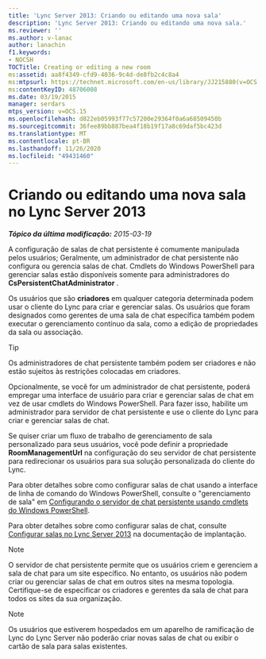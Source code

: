 ```yaml
---
title: 'Lync Server 2013: Criando ou editando uma nova sala'
description: 'Lync Server 2013: Criando ou editando uma nova sala.'
ms.reviewer: ''
ms.author: v-lanac
author: lanachin
f1.keywords:
- NOCSH
TOCTitle: Creating or editing a new room
ms:assetid: aa8f4349-cfd9-4036-9c4d-de8fb2c4c8a4
ms:mtpsurl: https://technet.microsoft.com/en-us/library/JJ215880(v=OCS.15)
ms:contentKeyID: 48706008
ms.date: 03/19/2015
manager: serdars
mtps_version: v=OCS.15
ms.openlocfilehash: d822eb05993f77c57200e29364f0a6a68509450b
ms.sourcegitcommit: 36fee89bb887bea4f18b19f17a8c69daf5bc423d
ms.translationtype: MT
ms.contentlocale: pt-BR
ms.lasthandoff: 11/26/2020
ms.locfileid: "49431460"
---
```

# <a name="creating-or-editing-a-new-room-in-lync-server-2013"></a>Criando ou editando uma nova sala no Lync Server 2013

<div data-xmlns="http://www.w3.org/1999/xhtml">

<div class="topic" data-xmlns="http://www.w3.org/1999/xhtml" data-msxsl="urn:schemas-microsoft-com:xslt" data-cs="https://msdn.microsoft.com/">

<div data-asp="https://msdn2.microsoft.com/asp">



</div>

<div id="mainSection">

<div id="mainBody">

<span> </span>

_**Tópico da última modificação:** 2015-03-19_

A configuração de salas de chat persistente é comumente manipulada pelos usuários; Geralmente, um administrador de chat persistente não configura ou gerencia salas de chat. Cmdlets do Windows PowerShell para gerenciar salas estão disponíveis somente para administradores do **CsPersistentChatAdministrator** .

Os usuários que são **criadores** em qualquer categoria determinada podem usar o cliente do Lync para criar e gerenciar salas. Os usuários que foram designados como gerentes de uma sala de chat específica também podem executar o gerenciamento contínuo da sala, como a edição de propriedades da sala ou associação.

<div>


> [!TIP]  
> Os administradores de chat persistente também podem ser criadores e não estão sujeitos às restrições colocadas em criadores.



</div>

Opcionalmente, se você for um administrador de chat persistente, poderá empregar uma interface de usuário para criar e gerenciar salas de chat em vez de usar cmdlets do Windows PowerShell. Para fazer isso, habilite um administrador para servidor de chat persistente e use o cliente do Lync para criar e gerenciar salas de chat.

Se quiser criar um fluxo de trabalho de gerenciamento de sala personalizado para seus usuários, você pode definir a propriedade **RoomManagementUrl** na configuração do seu servidor de chat persistente para redirecionar os usuários para sua solução personalizada do cliente do Lync.

Para obter detalhes sobre como configurar salas de chat usando a interface de linha de comando do Windows PowerShell, consulte o "gerenciamento de sala" em [Configurando o servidor de chat persistente usando cmdlets do Windows PowerShell](configuring-persistent-chat-server-by-using-windows-powershell-cmdlets.md).

Para obter detalhes sobre como configurar salas de chat, consulte [Configurar salas no Lync Server 2013](lync-server-2013-configure-rooms.md) na documentação de implantação.

<div>


> [!NOTE]  
> O servidor de chat persistente permite que os usuários criem e gerenciem a sala de chat para um site específico. No entanto, os usuários não podem criar ou gerenciar salas de chat em outros sites na mesma topologia. Certifique-se de especificar os criadores e gerentes da sala de chat para todos os sites da sua organização.



</div>

<div>


> [!NOTE]  
> Os usuários que estiverem hospedados em um aparelho de ramificação de Lync do Lync Server não poderão criar novas salas de chat ou exibir o cartão de sala para salas existentes.



</div>

</div>

<span> </span>

</div>

</div>

</div>


